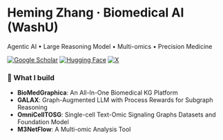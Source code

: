 # Heming Zhang · Biomedical AI (WashU)
Agentic AI • Large Reasoning Model • Multi-omics • Precision Medicine

[![Google Scholar](https://img.shields.io/badge/Google%20Scholar-Heming%20Zhang-4285F4?style=for-the-badge)](https://scholar.google.com/citations?hl=en&user=UCUXz3cAAAAJ)
[![Hugging Face](https://img.shields.io/badge/Hugging%20Face-Datasets-FFD21E?style=for-the-badge)](https://huggingface.co/FuhaiLiAiLab)
[![X](https://img.shields.io/badge/X-@_HemingZhang_-000000?style=for-the-badge)](https://x.com/_HemingZhang_)

### 🔬 What I build
- **BioMedGraphica**: An All-In-One Biomedical KG Platform  
- **GALAX**: Graph-Augmented LLM with Process Rewards for Subgraph Reasoning
- **OmniCellTOSG**: Single-cell Text-Omic Signaling Graphs Datasets and Foundation Model
- **M3NetFlow**: A Multi-omic Analysis Tool
